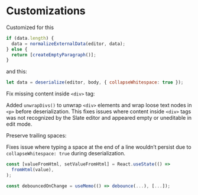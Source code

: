 # Customizations

Customized for this

```js
if (data.length) {
  data = normalizeExternalData(editor, data);
} else {
  return [createEmptyParagraph()];
}
```

and this:

```js
let data = deserialize(editor, body, { collapseWhitespace: true });
```
Fix missing content inside `<div>` tag:

Added `unwrapDivs()` to unwrap `<div>` elements and wrap loose text nodes in `<p>` before deserialization. This fixes issues where content inside `<div>` tags was not recognized by the Slate editor and appeared empty or uneditable in edit mode.

Preserve trailing spaces:

Fixes issue where typing a space at the end of a line wouldn’t persist due to `collapseWhitespace: true` during deserialization.

```js
const [valueFromHtml, setValueFromHtml] = React.useState(() =>
  fromHtml(value),
);

const debouncedOnChange = useMemo(() => debounce(...), [...]);
```
